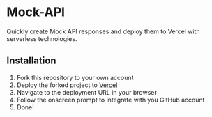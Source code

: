 # Mock-API
Quickly create Mock API responses and deploy them to Vercel with serverless technologies.

## Installation

1. Fork this repository to your own account
2. Deploy the forked project to [Vercel](https://vercel.com)
3. Navigate to the deployment URL in your browser
4. Follow the onscreen prompt to integrate with you GitHub account
5. Done!
